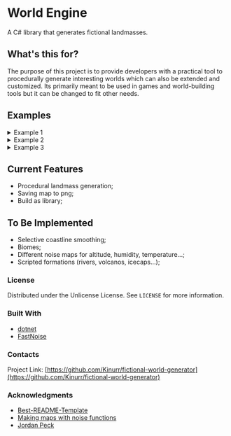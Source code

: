 # World Engine

A C# library that generates fictional landmasses. 

## What's this for?

The purpose of this project is to provide developers with a practical tool to procedurally generate interesting worlds which can also be extended and customized. Its primarily meant to be used in games and world-building tools but it can be changed to fit other needs.

## Examples

<details>
  <summary>Example 1</summary>
  
  ![map](https://user-images.githubusercontent.com/51026793/184919533-aad05aee-1f80-4bd7-8361-6cf7390635e5.png)
</details>

<details>
  <summary>Example 2</summary>
  
  ![map](https://user-images.githubusercontent.com/51026793/184920320-5b04e73b-9b5d-4560-9b7f-e775c9f88917.png)
</details>

<details>
  <summary>Example 3</summary>
  
  ![map](https://user-images.githubusercontent.com/51026793/184920408-98655af7-5b92-4b63-8066-e183a91376a3.png)
</details>

## Current Features
- Procedural landmass generation;
- Saving map to png;
- Build as library;

## To Be Implemented
- Selective coastline smoothing;
- Biomes;
- Different noise maps for altitude, humidity, temperature...;
- Scripted formations (rivers, volcanos, icecaps...);

### License
Distributed under the Unlicense License. See `LICENSE` for more information.

### Built With
* [dotnet](https://dotnet.microsoft.com/en-us/download/dotnet/6.0)
* [FastNoise](https://jordanpeck.me/2016/05/fastnoise/)

### Contacts
Project Link: [https://github.com/Kinurr/fictional-world-generator](https://github.com/Kinurr/fictional-world-generator)

### Acknowledgments
* [Best-README-Template](https://github.com/othneildrew/Best-README-Template)
* [Making maps with noise functions](https://www.redblobgames.com/maps/terrain-from-noise/)
* [Jordan Peck](https://jordanpeck.me/)
